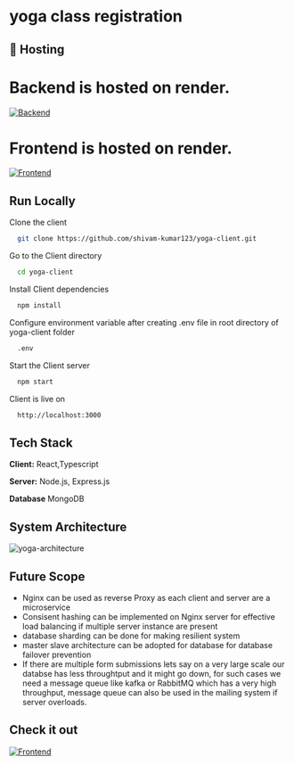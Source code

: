 # yoga class registration

## 🔗 Hosting
# Backend is hosted on render.
[![Backend](https://img.shields.io/badge/Backend-deployed-brightgreen?style=for-the-badge&logo=appveyor)](https://yoga-server-2ew8.onrender.com/)
# Frontend is hosted on render.
[![Frontend](https://img.shields.io/badge/Frontend-deployed-blueviolet?style=for-the-badge&logo=appveyor)](https://yoga-client-e1u4.onrender.com/)


## Run Locally

Clone the client

```bash
  git clone https://github.com/shivam-kumar123/yoga-client.git
```

Go to the Client directory

```bash
  cd yoga-client
```

Install Client dependencies

```bash
  npm install
```

Configure environment variable after creating .env file in root directory of yoga-client folder

```bash
  .env
```

Start the Client server 

```bash
  npm start
```

Client is live on 

```bash
  http://localhost:3000
```



## Tech Stack

**Client:** React,Typescript

**Server:** Node.js, Express.js

**Database** MongoDB




## System Architecture
![yoga-architecture](https://github.com/shivam-kumar123/yoga-client/assets/75497119/feeebd72-62e3-4f24-9909-7654c364dbf6)



## Future Scope

- Nginx can be used as reverse Proxy as each client and server are a microservice
- Consisent hashing can be implemented on Nginx server for effective load balancing if multiple server instance are present 
- database sharding can be done for making resilient system
- master slave architecture can be adopted for database for database failover prevention
- If there are multiple form submissions lets say on a very large scale our databse has less throughtput and it might go down, for such cases we need a message queue like kafka or RabbitMQ which has a very high throughput, message queue can also be used in the mailing system if server overloads.

## Check it out
[![Frontend](https://img.shields.io/badge/Project-deployed-blue?style=for-the-badge&logo=appveyor)](https://yoga-client-e1u4.onrender.com/)
